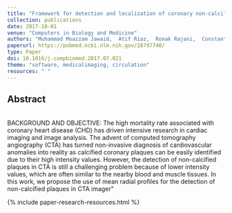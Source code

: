 ```yaml
---
title: "Framework for detection and localization of coronary non-calcified plaques in cardiac CTA using mean radial profiles"
collection: publications
date: 2017-10-01
venue: "Computers in Biology and Medicine"
authors: "Muhammad Moazzam Jawaid,  Atif Riaz,  Ronak Rajani,  Constantino Carlos Reyes-Aldasoro,  Greg Slabaugh"
paperurl: https://pubmed.ncbi.nlm.nih.gov/28797740/
type: Paper
doi: 10.1016/j.compbiomed.2017.07.021
theme: "software, medicalimaging, circulation"
resources: " "
---
```

<h2> Abstract </h2>   <br>  BACKGROUND AND OBJECTIVE: The high mortality rate associated with coronary heart disease (CHD) has driven intensive research in cardiac imaging and image analysis. The advent of computed tomography angiography (CTA) has turned non-invasive diagnosis of cardiovascular anomalies into reality as calcified coronary plaques can be easily identified due to their high intensity values. However, the detection of non-calcified plaques in CTA is still a challenging problem because of lower intensity values, which are often similar to the nearby blood and muscle tissues. In this work, we propose the use of mean radial profiles for the detection of non-calcified plaques in CTA imager"

{% include paper-research-resources.html %}
